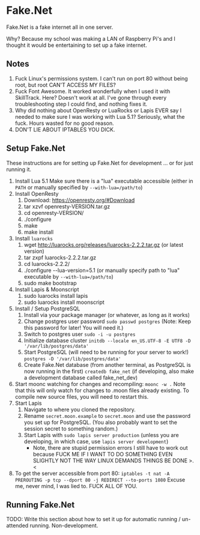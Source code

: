 # Fake.Net

Fake.Net is a fake internet all in one server.

Why? Because my school was making a LAN of Raspberry Pi's and I thought it
would be entertaining to set up a fake internet.

## Notes

1. Fuck Linux's permissions system. I can't run on port 80 without being root,
   but root CAN'T ACCESS MY FILES?
2. Fuck Font Awesome. It worked wonderfully when I used it with SkillTrack.
   Here? Doesn't work at all. I've gone through every troubleshooting step I
   could find, and nothing fixes it.
3. Why did nothing about OpenResty or LuaRocks or Lapis EVER say I needed to
   make sure I was working with Lua 5.1? Seriously, what the fuck. Hours
   wasted for no good reason.
4. DON'T LIE ABOUT IPTABLES YOU DICK.

## Setup Fake.Net

These instructions are for setting up Fake.Net for development
... or for just running it.

1. Install Lua 5.1
   Make sure there is a "lua" executable accessible (either in `PATH` or
   manually specified by `--with-lua=/path/to`)
2. Install OpenResty
   1. Download: https://openresty.org/#Download
   2. tar xzvf openresty-VERSION.tar.gz
   3. cd openresty-VERSION/
   4. ./configure
   5. make
   6. make install
3. Install `luarocks`
   1. wget http://luarocks.org/releases/luarocks-2.2.2.tar.gz
      (or latest version)
   2. tar zxpf luarocks-2.2.2.tar.gz
   3. cd luarocks-2.2.2/
   4. ./configure --lua-version=5.1
      (or manually specify path to "lua" executable by `--with-lua=/path/to`)
   5. sudo make bootstrap
4. Install Lapis & Moonscript
   1. sudo luarocks install lapis
   2. sudo luarocks install moonscript
5. Install / Setup PostgreSQL
   1. Install via your package manager (or whatever, as long as it works)
   2. Change postgres user password
      `sudo passwd postgres`
      (Note: Keep this password for later! You will need it.)
   3. Switch to postgres user
      `sudo -i -u postgres`
   4. Initialize database cluster
      `initdb --locale en_US.UTF-8 -E UTF8 -D '/var/lib/postgres/data'`
   5. Start PostgreSQL (will need to be running for your server to work!)
      `postgres -D '/var/lib/postgres/data'`
   6. Create Fake.Net database (from another terminal, as PostgreSQL is now
      running in the first)
      `createdb fake_net`
      (if developing, also make a development database called fake_net_dev)
6. Start moonc watching for changes and recompiling:
   `moonc -w .`
   Note that this will only watch for changes to .moon files already existing.
   To compile new source files, you will need to restart this.
6. Start Lapis
   1. Navigate to where you cloned the repository.
   2. Rename `secret.moon.example` to `secret.moon` and use the password you
      set up for PostgreSQL.
      (You also probably want to set the session secret to something random.)
   3. Start Lapis with `sudo lapis server production`
      (unless you are developing, in which case, use `lapis server development`)
      * Note, there are stupid permission errors I still have to work out
        because FUCK ME IF I WANT TO DO SOMETHING EVEN SLIGHTLY NOT THE WAY
        LINUX DEMANDS THINGS BE DONE &gt;.&lt;
7. To get the server accessible from port 80:
   `iptables -t nat -A PREROUTING -p tcp --dport 80 -j REDIRECT --to-ports 1080`
   Excuse me, never mind, I was lied to. FUCK ALL OF YOU.

## Running Fake.Net

TODO: Write this section about how to set it up for automatic
      running / un-attended running. Non-development.
